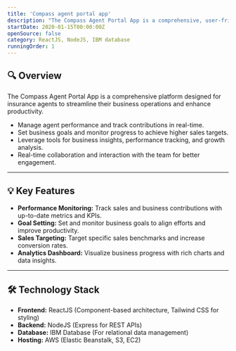 ```yaml
---
title: 'Compass agent portal app'
description: "The Compass Agent Portal App is a comprehensive, user-friendly platform designed specifically for insurance agents to streamline business management, track performance, and boost engagement. With powerful tools for monitoring contributions, setting business goals, and analyzing progress, agents can enhance productivity and achieve higher sales targets effectively"
startDate: 2020-01-15T00:00:00Z
openSource: false
category: ReactJS, NodeJS, IBM database
runningOrder: 1
---
```


<div class=" shadow-xl rounded-2xl p-6 mb-8 ">
  <h2 class="text-2xl font-semibold mb-4">🔍 Overview</h2>
  <p class="mt-2 p-6 pt-1">The Compass Agent Portal App is a comprehensive platform designed for insurance agents to streamline their business operations and enhance productivity.</p>

  <ul class="list-disc p-6 pt-1">
    <li>Manage agent performance and track contributions in real-time.</li>
    <li>Set business goals and monitor progress to achieve higher sales targets.</li>
    <li>Leverage tools for business insights, performance tracking, and growth analysis.</li>
    <li>Real-time collaboration and interaction with the team for better engagement.</li>
  </ul>

  <hr class="my-4">

  <h2 class="text-2xl font-semibold mb-4">💡 Key Features</h2>
  <ul class="list-disc p-6 pt-1">
    <li><strong>Performance Monitoring:</strong> Track sales and business contributions with up-to-date metrics and KPIs.</li>
    <li><strong>Goal Setting:</strong> Set and monitor business goals to align efforts and improve productivity.</li>
    <li><strong>Sales Targeting:</strong> Target specific sales benchmarks and increase conversion rates.</li>
    <li><strong>Analytics Dashboard:</strong> Visualize business progress with rich charts and data insights.</li>
  </ul>

  <hr class="my-4">

  <h2 class="text-2xl font-semibold mb-4">🛠 Technology Stack</h2>
  <ul class="list-disc p-6 pt-1">
    <li><strong>Frontend:</strong> ReactJS (Component-based architecture, Tailwind CSS for styling)</li>
    <li><strong>Backend:</strong> NodeJS (Express for REST APIs)</li>
    <li><strong>Database:</strong> IBM Database (For relational data management)</li>
    <li><strong>Hosting:</strong> AWS (Elastic Beanstalk, S3, EC2)</li>
  </ul>
</div>
